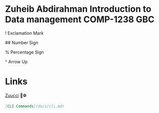 # Zuheib Abdirahman Introduction to Data management COMP-1238 GBC

! Exclamation Mark

\#\# Number Sign


% Percentage Sign

^ Arrow Up

# Links
[Zuucci](https://pages.github.com/)
💙⚽




```markdown
[CLI Commands](docs/cli.md)

